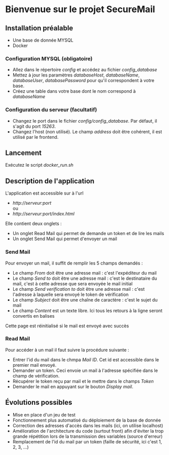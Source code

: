 # Bienvenue sur le projet SecureMail

## Installation préalable
- Une base de donnée MYSQL
- Docker

### Configuration MYSQL (obligatoire)
- Allez dans le répertoire *config* et accédez au fichier *config_database*
- Mettez à jour les paramètres *databaseHost*, *databaseName*, *databaseUser*, *databasePassword* pour qu'il correspondent à votre base.
- Créez une table dans votre base dont le nom correspond à *databaseName*

### Configuration du serveur (facultatif)
- Changez le port dans le fichier *config/config_database*.
Par défaut, il s'agit du port *15263*.
- Changez l'host (non utilisé). Le champ *address* doit être cohérent, il est utilisé par le frontend.

## Lancement
Exécutez le script *docker_run.sh*

## Description de l'application
L'application est accessible sur à l'url  
- *http://serveur:port*  
ou  
- *http://serveur:port/index.html*

Elle contient deux onglets :

- Un onglet Read Mail qui permet de demande un token et de lire les mails
- Un onglet Send Mail qui permet d'envoyer un mail

### Send Mail
Pour envoyer un mail, il suffit de remplir les 5 champs demandés :

- Le champ *From* doit être une adresse mail : c'est l'expéditeur du mail
- Le champ *Send to* doit être une adresse mail : c'est le destinataire du mail, c'est à cette adresse que sera envoyée le mail initial
- Le champ *Send verification to* doit être une adresse mail : c'est l'adresse à laquelle sera envoyé le token de vérification
- Le champ *Subject* doit être une chaîne de caractère : c'est le sujet du mail
- Le champ *Content* est un texte libre. Ici tous les retours à la ligne seront convertis en balises *<br/>*

Cette page est réinitialisé si le mail est envoyé avec succès

### Read Mail
Pour accéder à un mail il faut suivre la procédure suivante :

- Entrer l'id du mail dans le chmpa *Mail ID*. Cet id est accessible dans le premier mail envoyé.
- Demander un token. Ceci envoie un mail à l'adresse spécifiée dans le champ de vérification.
- Récupérer le token reçu par mail et le mettre dans le champs *Token*
- Demander le mail en appuyant sur le bouton *Display mail*.

## Évolutions possibles
- Mise en place d'un jeu de test
- Fonctionnement plus automatisé du déploiement de la base de donnée
- Correction des adresses d'accès dans les mails (ici, on utilise localhost)
- Amélioration de l'architecture du code (surtout front) afin d'éviter la trop grande répétition lors de la transmission des variables (source d'erreur)
- Remplacement de l'id du mail par un token (faille de sécurité, ici c'est 1, 2, 3, ...)
